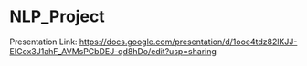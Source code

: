 # NLP_Project
Presentation Link:
https://docs.google.com/presentation/d/1ooe4tdz82lKJJ-EICox3J1ahF_AVMsPCbDEJ-qd8hDo/edit?usp=sharing

